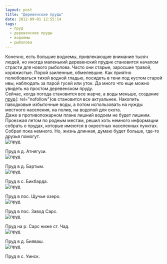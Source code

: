 ```yaml
---
layout: post
title: "Деревенские пруды"
date: 2012-09-01 12:55:14
tags:
  - пруд
  - деревенские пруды
  - водоемы
  - рыболова
---
```

Конечно, есть большие водоемы, привлекающие внимание тысяч людей, но
иногда маленький деревенский прудик становится началом страсти для
нового рыболова. Часто они старые, заросшие травой, коряжистые. Порой
заиленные, обмелевшие. Как приятно полюбоваться тихой водной гладью,
посидеть в тени под кустом старой ивы, наблюдать за парой гусей или
уток. Да много что еще можно увидеть на простом деревенском пруду.  
Сейчас, когда погода становится все жарче, а воды меньше, создание
[пруд][1]{: rel="nofollow"}ов становится все актуальнее. Накопить
паводковые избыточные воды, а потом использовать на нужды местного
населения, на полив, на водопой для скота.  
Даже в противопожарном плане лишний водоем не будет лишним.  
Проезжая летом по родным местам, решил хоть немного информации собрать о
прудах, которые имеются в окрестных населенных пунктах.  
Собрал пока немного. Но, жизнь длинная, думаю будет больше, где-то
друзья помогут.  
![пруд](http://fishingguru.ru/uploads/images/00/00/01/2012/09/01/d2237f.jpg)

Пруд в д. Атнягузи.  
![пруд](http://fishingguru.ru/uploads/images/00/00/01/2012/09/01/3ca2dc.jpg)

Пруд в д. Бартым.  
![пруд](http://fishingguru.ru/uploads/images/00/00/01/2012/09/01/0b3910.jpg)

Пруд в с. Бикбарда.  
![пруд](http://fishingguru.ru/uploads/images/00/00/01/2012/09/01/3df51505ea.jpg)

Пруд в пос. Щучье озеро.  
![пруд](http://fishingguru.ru/uploads/images/00/00/01/2012/09/01/50c5af.jpg)

Пруд в пос. Завод Сарс.  
![пруд](http://fishingguru.ru/uploads/images/00/00/01/2012/09/01/ffe1f0.jpg)

Пруд на р. Сарс ниже ст. Чад.  
![пруд](http://fishingguru.ru/uploads/images/00/00/01/2012/09/01/500241.jpg)

Пруд в д. Бияваш.  
![пруд](http://fishingguru.ru/uploads/images/00/00/01/2012/09/01/1162e4.jpg)

Пруд в с. Уинск.



[1]: http://fishingguru.ru/blog/Ribalka_dlia_vseh/3.html
